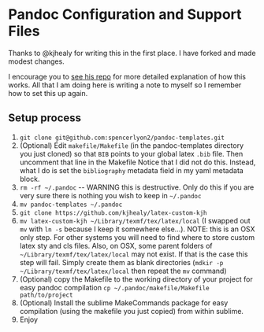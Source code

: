 # Pandoc Configuration and Support Files

Thanks to @kjhealy for writing this in the first place. I have forked and made modest changes.

I encourage you to [see his repo](https://github.com/kjhealy/pandoc-templates) for more detailed explanation of how this works. All that I am doing here is writing a note to myself so I remember how to set this up again.

## Setup process

1. `git clone git@github.com:spencerlyon2/pandoc-templates.git`
2. (Optional) Edit `makefile/Makefile` (in the pandoc-templates directory you just cloned) so that `BIB` points to your global latex `.bib` file. Then uncomment that line in the Makefile Notice that I did not do this. Instead, what I do is set the `bibliography` metadata field in my yaml metadata block.
2. `rm -rf ~/.pandoc` -- WARNING this is destructive. Only do this if you are very sure there is nothing you wish to keep in `~/.pandoc`
3. `mv pandoc-templates ~/.pandoc`
4. `git clone https://github.com/kjhealy/latex-custom-kjh`
5. `mv latex-custom-kjh ~/Library/texmf/tex/latex/local` (I swapped out `mv` with `ln -s` because I keep it somewhere else...). NOTE: this is an OSX only step. For other systems you will need to find where to store custom latex sty and cls files. Also, on OSX, some parent folders of `~/Library/texmf/tex/latex/local` may not exist. If that is the case this step will fail. Simply create them as blank directories (`mdkir -p ~/Library/texmf/tex/latex/local` then repeat the `mv` command)
6. (Optional) copy the Makefile to the working directory of your project for easy pandoc compilation `cp ~/.pandoc/makefile/Makefile path/to/project`
7. (Optional) Install the sublime MakeCommands package for easy compilation (using the makefile you just copied) from within sublime.
8. Enjoy
